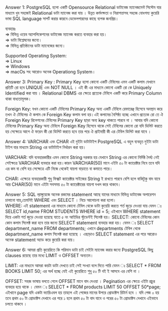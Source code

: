 Answer 1: PostgreSQL হলো একটি Opensource Relational ডাটাবেজ ম্যানেজমেন্ট সিস্টেম যার মাধ্যমে খুব সহজেই Relational ডাটা ম্যানেজ করা যায় । উন্নত কর্মদক্ষতা ও নিরাপত্তাসহ সহজে বোধগম্য কুয়েরি ভাষা SQL language সাপর্ট করার কারনে ডেভেলপারদের কাছে ব্যপক জনপ্রিয়।

ব্যবহারঃ<br>
    => বিভিন্ন ওয়েব অ্যাপলিকেশনের ডাটাবেজ ম্যানেজ করতে ব্যবহার করা হয়। <br>
    => ডাটা বিশ্লেষনের জন্যে।<br>
    => বিভিন্ন প্রতিষ্ঠানের ডাটা ম্যানেজের জন্যে।<br>

Supported Operating System:<br>
    => Linux <br>
    => Windows <br>
    => macOs সহ আরোও অনেক Operationg System।<br>

Answer 3: 
Primary Key : Primary Key হলো কোনো একটি টেবিলের এমন একটি কলাম যেখানে প্রতিটি রো হবে UNIQUE এবং NOT NULL । এই কী এর মাধ্যমে কোনো একটি রো কে Uniquely Identified করা যায় । Relational DBMS এর ক্ষেত্রে প্রত্যেক টেবিলে একটি করে Primary Column থাকা বাধ্যতামূলক।

Foreign Key: যখন কোনো একটি টেবিলের Primary Key অন্য একটি টেবিলে রেফারেঞ্ছ হিসেবে অবস্থান করে তখন ঐ টেবিলের ঐ কলাম কে Foreign Key কলাম বলা হয়।এই কলামের বৈশিষ্ঠ্য হচ্ছে এখানে প্রত্যেক রো তে ঐ Foreign Key রিলেশনের টেবিলের Primary Key ছাড়া অন্য key থাকতে পারবে না । আবার যদি কোনো টেবিলের Primary Key অন্য টেবিলে Foreign Key হিসেবে থাকে সেই টেবিলের কোনো রো যদি ডিলিট করতে হয়  সেক্ষেত্রে আগে ঐ ফরেন কী রো ডিলিট করতে হবে তার পরে ঐ প্রাইমারী কী এর টেবিল ডিলিট করা যাবে । 

Answer 4: VARCHAR এবং CHAR এই দুইটা ডাটাটাইপ PostgreSQL এ বহুল ব্যবহৃত দুইটা ডাটা টাইপ যার মাধ্যমে String এর ডাটাটাইপ নির্ধারন করা হয়।

VARCHAR: যদি ব্যবহারকারীর এমন কোনো String দরকার হয় যেখানে String এর কোনো নির্দিষ্ঠ দৈর্ঘ্য নেই সেইক্ষত্রে VARCHAR ব্যবহার করা হয়।কারন VARCHAR(50) মানে এইটা ৫০ টা ক্যারেক্টার নিবে তবে যদি এর কম বা বেশি হয় সেক্ষেত্রে এটি নিজে থেকেই যায়গা বাড়াতে বা কমাতে পারে।

CHAR: এক্ষেত্রে ব্যবহারকারী শুধু ফিক্সট ক্যারেক্টার সাইজের String ই রাখতে পারবে বেশি হলে বাকিটুকু বাদ যাবে আর CHAR(50) মানে এইটা সবসময় ৫০ টা ক্যারেক্টারের যায়গা দখল করে থাকবে।

Answer 5: SQL ল্যাঙ্গুয়েজে অনেক রকমের statement আছে যাদের মাধ্যমে বিভিন্ন ডাটাবেজ অপারেশন চালানো যায়,তেমনিই WHERE এবং SELECT । নিচে আলোচনা করা হলো।<br>
WHERE: এই statement এর মাধ্যমে কোনো টেবিল থেকে ডাটা কুয়েরি করতে শর্ত জুড়ে দেওয়া যায় যেমন ঃ SELECT id,name FROM STUDENTS WHERE id = 5; এইখানে WHERE statement দিয়ে একটা শর্ত জুড়ে দেওয়া হয়েছে যাতে ৫ নং আইডির স্টুডেন্টই সিলেক্ট হয়।
SELECT: কোনো টেবিলের কোন কোন কলাম সিলেক্ট করা হবে তার জন্যে SELECT statement ব্যবহার করা হয়। যেমন ঃ SELECT department_name FROM departments; এখানে departments টেবিল থেকে department_name কলাম সিলেক্ট করা হয়েছে । এছাড়াও SELECT statement এর পরে আরোও অনেক statement অ্যাড করে কুয়েরি করা যায়।

Answer 6: আমরা প্রতি কুয়েরিতে কি পরিমান ডাটা চাই সেইটা ম্যানেজ করার জন্যে PostgreSQL কিছু clauses রয়েছে তার মধ্যে LIMIT ও OFFSET অন্যতম।

LIMIT: এর মাধ্যমে আমরা কয়টা ডাটা দেখতে চাই সেই সংখ্যা বলে দিতে পারি যেমন ঃ 
SELECT * FROM BOOKS LIMIT 50; এর অর্থ হচ্ছে যেই এই কুয়েরিতে শুধু ৫০ টি বই ই আসবে এর বেশি না ।

OFFSET: সহজ ভাষায় বলতে গেলে OFFSET মানে বাদ দেওয়া । Pegination এর ক্ষেত্রে এইটা প্রচুর ব্যবহার হয়ে থাকে । 
যেমন ঃ SELECT * FROM products LIMIT 50 OFFSET 50*page;
এইখানে page যদি একটা ভ্যারিএবল হয় তাহলে এই পেজের মানের উপরে প্রোডাক্টস রিটার্ন হবে । যদি পেজ ০ হয় তবে প্রথম ৫০ টা প্রোডাক্টস দেখাবে এর পরে ১ হলে প্রথম ৫০ টা বাদ যাবে ও পরের ৫০ টা প্রোডাক্টস দেখাবে এইভাবে চলতে থাকবে ।

